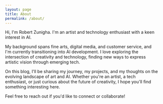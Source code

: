 ```yaml
---
layout: page
title: About
permalink: /about/
---
```


Hi, I'm Robert Zunigha. I'm an artist and technology enthusiast with a keen interest in AI.

My background spans fine arts, digital media, and customer service, and I'm currently transitioning into AI development. I love exploring the intersection of creativity and technology, finding new ways to express artistic vision through emerging tech.

On this blog, I'll be sharing my journey, my projects, and my thoughts on the evolving landscape of art and AI. Whether you're an artist, a tech enthusiast, or just curious about the future of creativity, I hope you'll find something interesting here.

Feel free to reach out if you'd like to connect or collaborate!